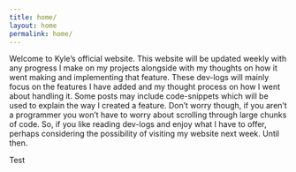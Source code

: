 ```yaml
---
title: home/
layout: home
permalink: home/
---
```

<meta name="google-site-verification" content="sI-ARIZTVpQjKX31mG8NMNxQbIpyOMiyT6lWUBJyCn8"/>

Welcome to Kyle’s official website. This website will be updated weekly with any progress I make on my projects alongside with my thoughts on how it went making and implementing that feature. These dev-logs will mainly focus on the features I have added and my thought process on how I went about handling it. Some posts may include code-snippets which will be used to explain the way I created a feature. Don’t worry though, if you aren’t a programmer you won’t have to worry about scrolling through large chunks of code. So, if you like reading dev-logs and enjoy what I have to offer, perhaps considering the possibility of visiting my website next week. Until then.

Test
